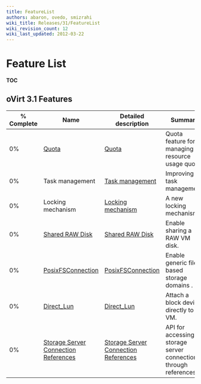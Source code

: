 ```yaml
---
title: FeatureList
authors: abaron, ovedo, smizrahi
wiki_title: Releases/31/FeatureList
wiki_revision_count: 12
wiki_last_updated: 2012-03-22
---
```


# Feature List

__TOC__

## oVirt 3.1 Features

| % Complete | Name                                                                               | Detailed description                                                               | Summary                                                          | Design                                      | Updated    |
|------------|------------------------------------------------------------------------------------|------------------------------------------------------------------------------------|------------------------------------------------------------------|---------------------------------------------|------------|
| 0%         | [ Quota ](Features/Quota)                                               | [ Quota ](Features/DetailedQuota)                                       | Quota feature for managing resource usage quota.                 | [ Quota ](Features/Design/Quota) | 2011-12-01 |
| 0%         | Task management                                                                    | [ Task management ](Features/TaskManagerDetailed‎)                      | Improving task management.                                       |                                             | 2011-12-01 |
| 0%         | Locking mechanism                                                                  | [ Locking mechanism ](Features/DetailedLockMechanism‎)                  | A new locking mechanism.                                         |                                             | 2011-12-01 |
| 0%         | [ Shared RAW Disk ](Features/SharedRawDisk)                             | [ Shared RAW Disk ](Features/DetailedSharedRawDisk)                     | Enable sharing a RAW VM disk.                                    |                                             | 2011-12-01 |
| 0%         | [ PosixFSConnection ](Features/PosixFSConnection)                       | [ PosixFSConnection ](Features/PosixFSConnection)                       | Enable generic file based storage domains .                      |                                             | 2011-12-01 |
| 0%         | [ Direct_Lun ](Features/Direct_Lun)                                    | [ Direct_Lun ](Features/Direct_Lun)                                    | Attach a block device directly to a VM.                          |                                             | 2011-12-01 |
| 0%         | [ Storage Server Connection References ](Features/ConnectionReferences) | [ Storage Server Connection References ](Features/ConnectionReferences) | API for accessing storage server connections through references. |                                             | 2011-12-01 |
